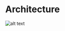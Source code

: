 # Architecture
![alt text](https://raw.githubusercontent.com/svalenciaaq/Trabajo1Telematica/resources/component.png)